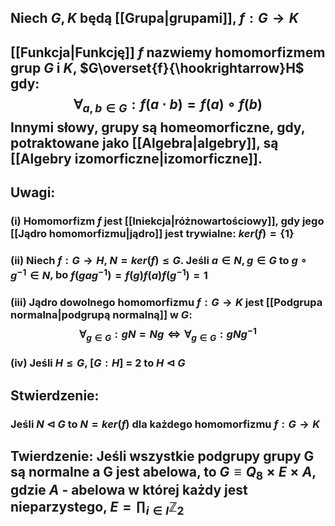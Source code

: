 ## Niech $G,K$ będą [[Grupa|grupami]], $f:G\to K$ 
## [[Funkcja|Funkcję]] $f$ nazwiemy **homomorfizmem grup** $G$ i $K$, $G\overset{f}{\hookrightarrow}H$  gdy: $$\forall_{a,b\in G}:f(a\cdot b)=f(a)\circ f(b)$$ Innymi słowy, grupy są homeomorficzne, gdy, potraktowane jako [[Algebra|algebry]], są [[Algebry izomorficzne|izomorficzne]].
## **Uwagi**:
### (i) Homomorfizm $f$ jest [[Iniekcja|różnowartościowy]], gdy jego [[Jądro homomorfizmu|jądro]] jest trywialne: $ker(f)=\{1\}$
### (ii) Niech $f:G\to H$, $N=ker(f)\leq G$. Jeśli $a\in N, g\in G$ to $g\circ g^{-1}\in N$, bo $f(gag^{-1})=f(g)f(a)f(g^{-1})=1$
### (iii) Jądro dowolnego homomorfizmu $f:G\to K$ jest [[Podgrupa normalna|podgrupą normalną]] w $G$: $$\forall_{g\in G}:gN=Ng \iff \forall_{g\in G}:gNg^{-1}$$
### (iv) Jeśli $H\leq G$, $[G:H]$ = 2 to $H\triangleleft G$
## **Stwierdzenie**:
### Jeśli $N \triangleleft G$ to $N=ker(f)$ dla każdego homomorfizmu $f:G\to K$
## **Twierdzenie**: Jeśli wszystkie podgrupy grupy G są normalne a G jest abelowa, to $G\equiv Q_8 \times E \times A$, gdzie $A$ - abelowa w której każdy jest nieparzystego, $E = \prod_{i \in I}\mathbb{Z}_2$
